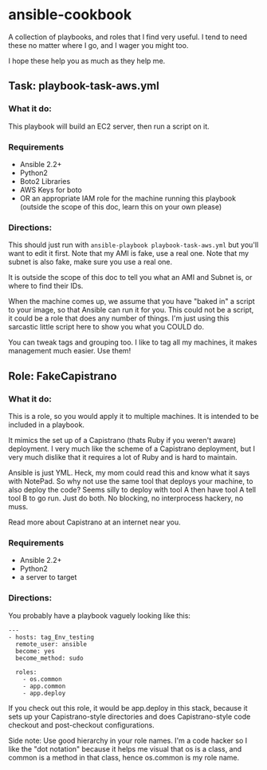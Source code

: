 # ansible-cookbook
A collection of playbooks, and roles that I find very useful. I tend to need these no matter where I go, and I wager you might too.

I hope these help you as much as they help me.

## Task: playbook-task-aws.yml
### What it do:
This playbook will build an EC2 server, then run a script on it.
### Requirements
* Ansible 2.2+
* Python2
* Boto2 Libraries
* AWS Keys for boto
* OR an appropriate IAM role for the machine running this playbook (outside the scope of this doc, learn this on your own please)
### Directions:
This should just run with `ansible-playbook playbook-task-aws.yml` but you'll want to edit it first. Note that my AMI is fake, use a real one. Note that my subnet is also fake, make sure you use a real one.

It is outside the scope of this doc to tell you what an AMI and Subnet is, or where to find their IDs.

When the machine comes up, we assume that you have "baked in" a script to your image, so that Ansible can run it for you. This could not be a script, it could be a role that does any number of things. I'm just using this sarcastic little script here to show you what you COULD do.

You can tweak tags and grouping too. I like to tag all my machines, it makes management much easier. Use them!

## Role: FakeCapistrano
### What it do:
This is a role, so you would apply it to multiple machines. It is intended to be included in a playbook.

It mimics the set up of a Capistrano (thats Ruby if you weren't aware) deployment. I very much like the scheme of a Capistrano deployment, but I very much dislike that it requires a lot of Ruby and is hard to maintain.

Ansible is just YML. Heck, my mom could read this and know what it says with NotePad. So why not use the same tool that deploys your machine, to also deploy the code? Seems silly to deploy with tool A then have tool A tell tool B to go run. Just do both. No blocking, no interprocess hackery, no muss.

Read more about Capistrano at an internet near you.
### Requirements
* Ansible 2.2+
* Python2
* a server to target

### Directions:
You probably have a playbook vaguely looking like this:
```
---
- hosts: tag_Env_testing
  remote_user: ansible
  become: yes
  become_method: sudo

  roles:
    - os.common
    - app.common
    - app.deploy
```

If you check out this role, it would be app.deploy in this stack, because it sets up your Capistrano-style directories and does Capistrano-style code checkout and post-checkout configurations.

Side note: Use good hierarchy in your role names. I'm a code hacker so I like the "dot notation" because it helps me visual that os is a class, and common is a method in that class, hence os.common is my role name.
